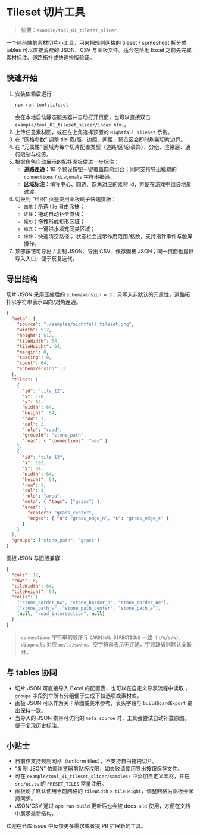 # Tileset 切片工具

> 位置：`example/tool_01_tileset_slicer`

一个纯前端的素材切片小工具，用来把规则网格的 tileset / spritesheet 拆分成 tables 可以直接消费的 JSON、CSV 与画板文件。适合在落地 Excel 之前先完成素材标注、道路拓扑或快速排版验证。

## 快速开始

1. 安装依赖后运行：
   ```bash
   npm run tool:tileset
   ```
   会在本地启动静态服务器并自动打开页面，也可以直接双击 `example/tool_01_tileset_slicer/index.html`。
2. 上传任意素材图，或在左上角选择预置的 `Nightfall Tileset` 示例。
3. 在 “网格参数” 调整 tile 宽/高、边距、间距，预览区会即时刷新切片边界。
4. 在 “元属性” 区域为每个切片配置类型（道路/区域/装饰）、分组、渲染层、通行限制与标签。
5. 根据角色自动展示的拓扑面板做进一步标注：
   - **道路连通**：16 个预设按钮一键覆盖四向组合；同时支持导出稀疏的 `connections` / `diagonals` 字符串编码。
   - **区域标注**：填写中心、四边、四角对应的素材 id，方便在游戏中组装地形过渡。
6. 切换到 “绘图” 页签使用画板刷子快速排版：
   - `画笔`：所选 tile 自由涂抹；
   - `连线`：拖动自动补全直线；
   - `矩形`：拖拽形成矩形区域；
   - `填充`：一键洪水填充同类区域；
   - `擦除`：快速清空路径；
   状态栏会提示作用范围/格数，支持指针事件与触屏操作。
7. 顶部按钮可导出 / 复制 JSON、导出 CSV、保存画板 JSON；同一页面也提供导入入口，便于反复迭代。

## 导出结构

切片 JSON 采用压缩后的 `schemaVersion = 3`：只写入非默认的元属性，道路拓扑以字符串表示四向/对角连通。

```json
{
  "meta": {
    "source": "./samples/nightfall_tileset.png",
    "width": 512,
    "height": 512,
    "tileWidth": 64,
    "tileHeight": 64,
    "margin": 0,
    "spacing": 0,
    "count": 64,
    "schemaVersion": 3
  },
  "tiles": [
    {
      "id": "tile_12",
      "x": 128,
      "y": 64,
      "width": 64,
      "height": 64,
      "row": 1,
      "col": 2,
      "role": "road",
      "groupId": "stone_path",
      "road": { "connections": "nes" }
    },
    {
      "id": "tile_13",
      "x": 192,
      "y": 64,
      "width": 64,
      "height": 64,
      "row": 1,
      "col": 3,
      "role": "area",
      "meta": { "tags": ["grass"] },
      "area": {
        "center": "grass_center",
        "edges": { "n": "grass_edge_n", "s": "grass_edge_s" }
      }
    }
  ],
  "groups": ["stone_path", "grass"]
}
```

画板 JSON 与旧版兼容：

```json
{
  "cols": 12,
  "rows": 8,
  "tileWidth": 64,
  "tileHeight": 64,
  "cells": [
    ["stone_border_nw", "stone_border_n", "stone_border_ne"],
    ["stone_path_w", "stone_path_center", "stone_path_e"],
    [null, "road_intersection", null]
  ]
}
```

> `connections` 字符串的顺序与 `CARDINAL_DIRECTIONS` 一致（`n/e/s/w`），`diagonals` 对应 `ne/se/sw/nw`。空字符串表示无连通，字段缺省则默认全断开。

## 与 tables 协同

- 切片 JSON 可直接导入 Excel 的配置表，也可以在自定义导表流程中读取；`groups` 字段列举所有分组便于生成下拉选项或素材库。
- 画板 JSON 可以作为关卡草图或美术参考，表头字段与 `buildBoardExport` 输出保持一致。
- 当导入的 JSON 携带可访问的 `meta.source` 时，工具会尝试自动补载原图，便于复现历史标注。

## 小贴士

- 目前仅支持规则网格（uniform tiles），不支持自由拖拽切片。
- “复制 JSON” 依赖浏览器剪贴板权限，如失败请使用导出按钮保存文件。
- 可在 `example/tool_01_tileset_slicer/samples/` 中添加自定义素材，并在 `src/ui.ts` 的 `PRESET_TILES` 常量注册。
- 画板刷子默认使用当前网格的 `tileWidth` × `tileHeight`，调整网格后画板会保持同步。
- JSON/CSV 通过 `npm run build` 更新后也会被 docs-site 使用，方便在文档中展示最新结构。

欢迎在仓库 issue 中反馈更多需求或者提 PR 扩展新的工具。

